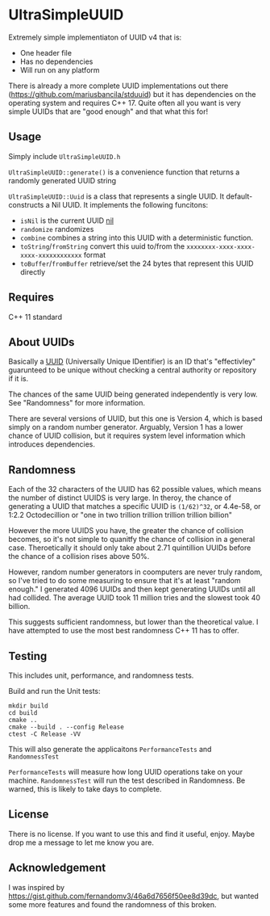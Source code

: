 # UltraSimpleUUID

Extremely simple implementiaton of UUID v4 that is:
* One header file
* Has no dependencies
* Will run on any platform

There is already a more complete UUID implementations out there (https://github.com/mariusbancila/stduuid) but it has dependencies on the operating system and requires C++ 17. Quite often all you want is very simple UUIDs that are "good enough" and that what this for!

## Usage

Simply include `UltraSimpleUUID.h`

`UltraSimpleUUID::generate()` is a convenience function that returns a randomly generated UUID string

`UltraSimpleUUID::Uuid` is a class that represents a single UUID. It default-constructs a Nil UUID. It implements the following funcitons:
* `isNil` is the current UUID [nil](https://en.wikipedia.org/wiki/Universally_unique_identifier#Nil_UUID)
* `randomize` randomizes
* `combine` combines a string into this UUID with a deterministic function.
* `toString`/`fromString` convert this uuid to/from the `xxxxxxxx-xxxx-xxxx-xxxx-xxxxxxxxxxxx` format
* `toBuffer`/`fromBuffer` retrieve/set the 24 bytes that represent this UUID directly

## Requires

C++ 11 standard

## About UUIDs

Basically a [UUID](https://en.wikipedia.org/wiki/Universally_unique_identifier) (Universally Unique IDentifier) is an ID that's "effectivley" guarunteed to be unique without checking a central authority or repository if it is.

The chances of the same UUID being generated independently is very low. See "Randomness" for more information.

There are several versions of UUID, but this one is Version 4, which is based simply on a random number generator. Arguably, Version 1 has a lower chance of UUID collision, but it requires system level information which introduces dependencies.

## Randomness

Each of the 32 characters of the UUID has 62 possible values, which means the number of distinct UUIDS is very large. In theroy, the chance of generating a UUID that matches a specific UUID is `(1/62)^32`, or 4.4e-58, or 1:2.2 Octodecillion or "one in two trillion trillion trillion trillion billion"

However the more UUIDS you have, the greater the chance of collision becomes, so it's not simple to quanitfy the chance of collision in a general case. Theroetically it should only take about 2.71 quintillion UUIDs before the chance of a collision rises above 50%.

However, random number generators in coomputers are never truly random, so I've tried to do some measuring to ensure that it's at least "random enough." I generated 4096 UUIDs and then kept generating UUIDs until all had collided. The average UUID took 11 million tries and the slowest took 40 billion.

This suggests sufficient randomness, but lower than the theoretical value. I have attempted to use the most best randomness C++ 11 has to offer.

## Testing

This includes unit, performance, and randomness tests.

Build and run the Unit tests:

```
mkdir build
cd build
cmake ..
cmake --build . --config Release
ctest -C Release -VV
```

This will also generate the applicaitons `PerformanceTests` and `RandomnessTest`

`PerformanceTests` will measure how long UUID operations take on your machine.
`RandomnessTest` will run the test described in Randomness. Be warned, this is likely to take days to complete.


## License

There is no license. If you want to use this and find it useful, enjoy. Maybe drop me a message to let me know you are. 

## Acknowledgement

I was inspired by https://gist.github.com/fernandomv3/46a6d7656f50ee8d39dc, but wanted some more features and found the randomness of this broken.
